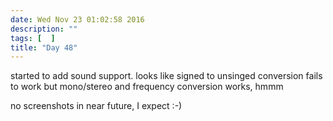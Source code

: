 ```yaml
---
date: Wed Nov 23 01:02:58 2016
description: ""
tags: [  ]
title: "Day 48"
---
```

started to add sound support. looks like signed to unsinged conversion fails to work but mono/stereo and frequency conversion works, hmmm

no screenshots in near future, I expect :-)





